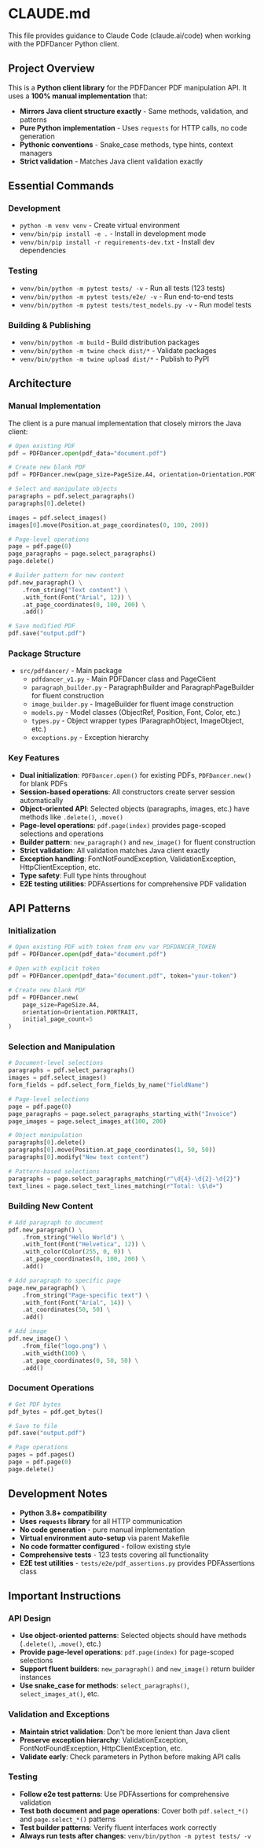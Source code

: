 # CLAUDE.md

This file provides guidance to Claude Code (claude.ai/code) when working with the PDFDancer Python client.

## Project Overview

This is a **Python client library** for the PDFDancer PDF manipulation API. It uses a **100% manual implementation** that:

- **Mirrors Java client structure exactly** - Same methods, validation, and patterns
- **Pure Python implementation** - Uses `requests` for HTTP calls, no code generation
- **Pythonic conventions** - Snake_case methods, type hints, context managers
- **Strict validation** - Matches Java client validation exactly

## Essential Commands

### Development
- `python -m venv venv` - Create virtual environment
- `venv/bin/pip install -e .` - Install in development mode
- `venv/bin/pip install -r requirements-dev.txt` - Install dev dependencies

### Testing
- `venv/bin/python -m pytest tests/ -v` - Run all tests (123 tests)
- `venv/bin/python -m pytest tests/e2e/ -v` - Run end-to-end tests
- `venv/bin/python -m pytest tests/test_models.py -v` - Run model tests

### Building & Publishing
- `venv/bin/python -m build` - Build distribution packages
- `venv/bin/python -m twine check dist/*` - Validate packages
- `venv/bin/python -m twine upload dist/*` - Publish to PyPI

## Architecture

### Manual Implementation
The client is a pure manual implementation that closely mirrors the Java client:

```python
# Open existing PDF
pdf = PDFDancer.open(pdf_data="document.pdf")

# Create new blank PDF
pdf = PDFDancer.new(page_size=PageSize.A4, orientation=Orientation.PORTRAIT)

# Select and manipulate objects
paragraphs = pdf.select_paragraphs()
paragraphs[0].delete()

images = pdf.select_images()
images[0].move(Position.at_page_coordinates(0, 100, 200))

# Page-level operations
page = pdf.page(0)
page_paragraphs = page.select_paragraphs()
page.delete()

# Builder pattern for new content
pdf.new_paragraph() \
    .from_string("Text content") \
    .with_font(Font("Arial", 12)) \
    .at_page_coordinates(0, 100, 200) \
    .add()

# Save modified PDF
pdf.save("output.pdf")
```

### Package Structure
- `src/pdfdancer/` - Main package
  - `pdfdancer_v1.py` - Main PDFDancer class and PageClient
  - `paragraph_builder.py` - ParagraphBuilder and ParagraphPageBuilder for fluent construction
  - `image_builder.py` - ImageBuilder for fluent image construction
  - `models.py` - Model classes (ObjectRef, Position, Font, Color, etc.)
  - `types.py` - Object wrapper types (ParagraphObject, ImageObject, etc.)
  - `exceptions.py` - Exception hierarchy

### Key Features
- **Dual initialization**: `PDFDancer.open()` for existing PDFs, `PDFDancer.new()` for blank PDFs
- **Session-based operations**: All constructors create server session automatically
- **Object-oriented API**: Selected objects (paragraphs, images, etc.) have methods like `.delete()`, `.move()`
- **Page-level operations**: `pdf.page(index)` provides page-scoped selections and operations
- **Builder pattern**: `new_paragraph()` and `new_image()` for fluent construction
- **Strict validation**: All validation matches Java client exactly
- **Exception handling**: FontNotFoundException, ValidationException, HttpClientException, etc.
- **Type safety**: Full type hints throughout
- **E2E testing utilities**: PDFAssertions for comprehensive PDF validation

## API Patterns

### Initialization
```python
# Open existing PDF with token from env var PDFDANCER_TOKEN
pdf = PDFDancer.open(pdf_data="document.pdf")

# Open with explicit token
pdf = PDFDancer.open(pdf_data="document.pdf", token="your-token")

# Create new blank PDF
pdf = PDFDancer.new(
    page_size=PageSize.A4,
    orientation=Orientation.PORTRAIT,
    initial_page_count=5
)
```

### Selection and Manipulation
```python
# Document-level selections
paragraphs = pdf.select_paragraphs()
images = pdf.select_images()
form_fields = pdf.select_form_fields_by_name("fieldName")

# Page-level selections
page = pdf.page(0)
page_paragraphs = page.select_paragraphs_starting_with("Invoice")
page_images = page.select_images_at(100, 200)

# Object manipulation
paragraphs[0].delete()
paragraphs[0].move(Position.at_page_coordinates(1, 50, 50))
paragraphs[0].modify("New text content")

# Pattern-based selections
paragraphs = page.select_paragraphs_matching(r"\d{4}-\d{2}-\d{2}")
text_lines = page.select_text_lines_matching(r"Total: \$\d+")
```

### Building New Content
```python
# Add paragraph to document
pdf.new_paragraph() \
    .from_string("Hello World") \
    .with_font(Font("Helvetica", 12)) \
    .with_color(Color(255, 0, 0)) \
    .at_page_coordinates(0, 100, 200) \
    .add()

# Add paragraph to specific page
page.new_paragraph() \
    .from_string("Page-specific text") \
    .with_font(Font("Arial", 14)) \
    .at_coordinates(50, 50) \
    .add()

# Add image
pdf.new_image() \
    .from_file("logo.png") \
    .with_width(100) \
    .at_page_coordinates(0, 50, 50) \
    .add()
```

### Document Operations
```python
# Get PDF bytes
pdf_bytes = pdf.get_bytes()

# Save to file
pdf.save("output.pdf")

# Page operations
pages = pdf.pages()
page = pdf.page(0)
page.delete()
```

## Development Notes

- **Python 3.8+ compatibility**
- **Uses `requests` library** for all HTTP communication
- **No code generation** - pure manual implementation
- **Virtual environment auto-setup** via parent Makefile
- **No code formatter configured** - follow existing style
- **Comprehensive tests** - 123 tests covering all functionality
- **E2E test utilities** - `tests/e2e/pdf_assertions.py` provides PDFAssertions class

## Important Instructions

### API Design
- **Use object-oriented patterns**: Selected objects should have methods (`.delete()`, `.move()`, etc.)
- **Provide page-level operations**: `pdf.page(index)` for page-scoped selections
- **Support fluent builders**: `new_paragraph()` and `new_image()` return builder instances
- **Use snake_case for methods**: `select_paragraphs()`, `select_images_at()`, etc.

### Validation and Exceptions
- **Maintain strict validation**: Don't be more lenient than Java client
- **Preserve exception hierarchy**: ValidationException, FontNotFoundException, HttpClientException, etc.
- **Validate early**: Check parameters in Python before making API calls

### Testing
- **Follow e2e test patterns**: Use PDFAssertions for comprehensive validation
- **Test both document and page operations**: Cover both `pdf.select_*()` and `page.select_*()` patterns
- **Test builder patterns**: Verify fluent interfaces work correctly
- **Always run tests after changes**: `venv/bin/python -m pytest tests/ -v`